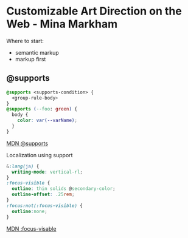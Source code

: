 # Customizable Art Direction on the Web - Mina Markham

Where to start:
* semantic markup
* markup first

## @supports

```css
@supports <supports-condition> {
  <group-rule-body>
}
@supports (--foo: green) {
  body {
    color: var(--varName);
  }
}
```
[MDN @supports](https://developer.mozilla.org/en-US/docs/Web/CSS/@supports)

Localization using support
```css
&:lang(ja) {
  writing-mode: vertical-rl;
}
:focus-visible {
  outline: thin solids @secondary-color;
  outline-offset: .25rem;
}
:focus:not(:focus-visible) {
  outline:none;
}
```
[MDN :focus-visable](https://developer.mozilla.org/en-US/docs/Web/CSS/:focus-visible)